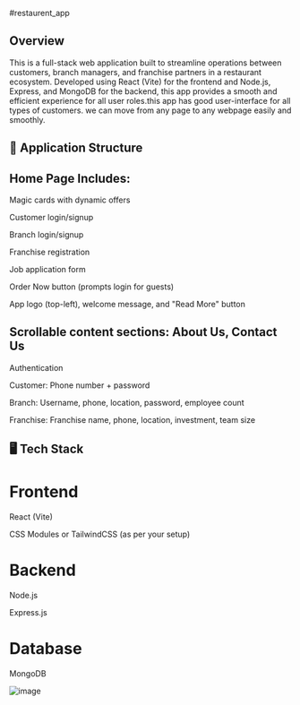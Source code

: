 #restaurent_app

## Overview

This is a full-stack web application built to streamline operations between customers, branch managers, and franchise partners in a restaurant ecosystem. Developed using React (Vite) for the frontend and Node.js, Express, and MongoDB for the backend, this app provides a smooth and efficient experience for all user roles.this app has good user-interface for all types of customers. we can move from any page to any webpage easily and smoothly.

## 🧠 Application Structure

## Home Page Includes:

Magic cards with dynamic offers

Customer login/signup

Branch login/signup

Franchise registration

Job application form

Order Now button (prompts login for guests)

App logo (top-left), welcome message, and "Read More" button


## Scrollable content sections: About Us, Contact Us

Authentication

Customer: Phone number + password

Branch: Username, phone, location, password, employee count

Franchise: Franchise name, phone, location, investment, team size

## 🖥️ Tech Stack

# Frontend

React (Vite)

CSS Modules or TailwindCSS (as per your setup)


# Backend

Node.js

Express.js

# Database

MongoDB

![image](https://github.com/user-attachments/assets/556fe3b5-2363-4595-a35e-1b49876e0a6d)
